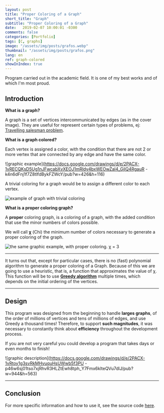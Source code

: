 ```yaml
---
layout: post
title: "Proper Coloring of a Graph"
short_title: "Graph"
subtitle: "Proper Coloring of a Graph"
date:   2019-02-07 10:00:01 -0300
comments: false
categories: [Portfolio]
tags: [C, graphs]
image: "/assets/img/posts/grafos.webp"
thumbnail: "/assets/img/posts/grafos.png"
lang: en
ref: graph-colored
showInIndex: true
---
```


Program carried out in the academic field. It is one of my best works and of which I'm most proud.

## Introduction

**What is a graph?**

A graph is a set of vertices intercommunicated by edges (as in the cover image). They are useful for represent certain 
types of problems, ej: 
[Travelling salesman problem](https://en.wikipedia.org/wiki/Travelling_salesman_problem).

**What is a graph colored?**

Each vertex is assigned a color, with the condition that there are not 2 or more vertex that are connected by any
edge and have the same color.

![graphic example](https://docs.google.com/drawings/d/e/2PACX-1vRECQKsD5Ug1nJFwcabXvXEOJ1mRldy4bxWEOwZaI4_GjlQ4RgauR
-k4n6dFnj1f7Z8tlfdBykFZWcY/pub?w=426&h=116)

A trivial coloring for a graph would be to assign a different color to each vertex.

![example of graph with trivial coloring](https://docs.google.com/drawings/d/e/2PACX-1vQL5S7da2w4spRjOvP2mGTVKQmMhBo_xVbdJOqT-J58kqvbUAmuLut7_JlIoBc6fcHNsRfWriC2eihQ/pub?w=842&h=537)

**What is a proper coloring graph?**

A **proper** coloring graph, is a coloring of a graph, with the added condition that use the minor
numbers of colors possible.

We will call **&chi;** (Chi) the minimum number of colors necessary to generate a proper coloring of the graph.

![the same graphic example, with proper coloring. &chi; = 3](https://docs.google.com/drawings/d/e/2PACX-1vR8f76UOlO4UjXFKGUVnauxr18yiAsPnn0nQTXijj3Ci8E-1Y_pACI2bRIq4LcpEgORyh7h15rUaNGt/pub?w=824&h=534)

---

It turns out that, except for particular cases, there is no (fast) polynomial algorithm to generate a proper coloring 
of a Graph. Because of this we are going to use a heuristic, that is, a function that approximates the value of χ. 
This function will be to use [**Greedy algorithm**](https://en.wikipedia.org/wiki/Greedy_algorithm) multiple times, 
which depends on the initial ordering of the vertices.

---

## Design

This program was designed from the beginning to handle **larges graphs**, of the order of millions of vertices and
 tens of millions of edges, and use Greedy a thousand times! Therefore, to support **such magnitudes**, it was 
necessary to constantly think about **efficiency** throughout the development process.

If you are not very careful you could develop a program that takes days or even months to finish!

![graphic description](https://docs.google.com/drawings/d/e/2PACX-1vRtoy1g3svRkMHvuquHsUWwb5f3PU
-p46w6sj01tso7xjRhvR3HLZtEwh8tph_Y7Fmx6klteQVu7dlJ/pub?w=944&h=563)

---

## Conclusion

For more specific information and how to use it, see the source code 
[here](https://github.com/nahuelbrandan/discreta2).
